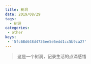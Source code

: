 ```yaml
---
title: 树洞
date: 2019/08/29
tags:
  - 树洞
categories:
 - other
keys:
 - '5fc68d648d4736ee5e5edd1cc5b9ca27'
---
```


> 这是一个树洞，记录生活的点滴感悟 
 <!-- more -->

